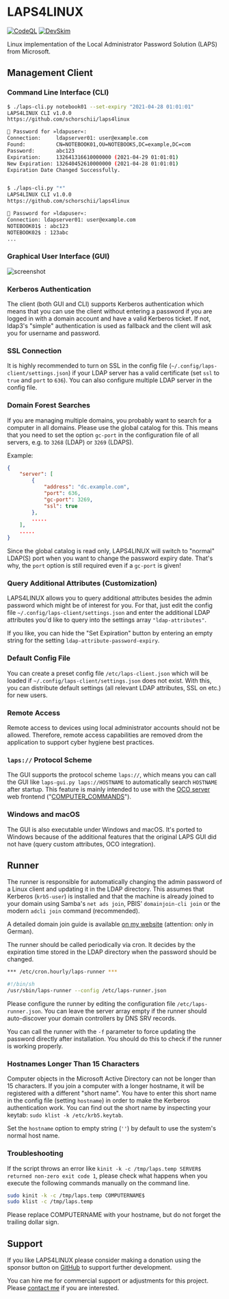 # LAPS4LINUX

[![CodeQL](https://github.com/zbalkan/LAPS4LINUX/actions/workflows/codeql.yml/badge.svg)](https://github.com/zbalkan/LAPS4LINUX/actions/workflows/codeql.yml)
[![DevSkim](https://github.com/zbalkan/LAPS4LINUX/actions/workflows/devskim.yml/badge.svg)](https://github.com/zbalkan/LAPS4LINUX/actions/workflows/devskim.yml)

Linux implementation of the Local Administrator Password Solution (LAPS) from Microsoft.

## Management Client

### Command Line Interface (CLI)

```bash
$ ./laps-cli.py notebook01 --set-expiry "2021-04-28 01:01:01"
LAPS4LINUX CLI v1.0.0
https://github.com/schorschii/laps4linux

🔑 Password for »ldapuser«:
Connection:     ldapserver01: user@example.com
Found:          CN=NOTEBOOK01,OU=NOTEBOOKS,DC=example,DC=com
Password:       abc123
Expiration:     132641316610000000 (2021-04-29 01:01:01)
New Expiration: 132640452610000000 (2021-04-28 01:01:01)
Expiration Date Changed Successfully.


$ ./laps-cli.py "*"
LAPS4LINUX CLI v1.0.0
https://github.com/schorschii/laps4linux

🔑 Password for »ldapuser«:
Connection: ldapserver01: user@example.com
NOTEBOOK01$ : abc123
NOTEBOOK02$ : 123abc
...
```

### Graphical User Interface (GUI)

![screenshot](.github/screenshot.png)

### Kerberos Authentication

The client (both GUI and CLI) supports Kerberos authentication which means that you can use the client without entering a password if you are logged in with a domain account and have a valid Kerberos ticket. If not, ldap3's "simple" authentication is used as fallback and the client will ask you for username and password.

### SSL Connection

It is highly recommended to turn on SSL in the config file (`~/.config/laps-client/settings.json`) if your LDAP server has a valid certificate (set `ssl` to `true` and `port` to `636`). You can also configure multiple LDAP server in the config file.

### Domain Forest Searches

If you are managing multiple domains, you probably want to search for a computer in all domains. Please use the global catalog for this. This means that you need to set the option `gc-port` in the configuration file of all servers, e.g. to `3268` (LDAP) or `3269` (LDAPS).

Example:

```json
{
    "server": [
        {
            "address": "dc.example.com",
            "port": 636,
            "gc-port": 3269,
            "ssl": true
        },
        .....
    ],
    .....
}
```

Since the global catalog is read only, LAPS4LINUX will switch to "normal" LDAP(S) port when you want to change the password expiry date. That's why, the `port` option is still required even if a `gc-port` is given!

### Query Additional Attributes (Customization)

LAPS4LINUX allows you to query additional attributes besides the admin password which might be of interest for you. For that, just edit the config file `~/.config/laps-client/settings.json` and enter the additional LDAP attributes you'd like to query into the settings array `"ldap-attributes"`.

If you like, you can hide the "Set Expiration" button by entering an empty string for the setting `ldap-attribute-password-expiry`.

### Default Config File

You can create a preset config file `/etc/laps-client.json` which will be loaded if `~/.config/laps-client/settings.json` does not exist. With this, you can distribute default settings (all relevant LDAP attributes, SSL on etc.) for new users.

### Remote Access

Remote access to devices using local administrator accounts should not be allowed. Therefore, remote access capabilities are removed drom the application to support cyber hygiene best practices.

### `laps://` Protocol Scheme

The GUI supports the protocol scheme `laps://`, which means you can call the GUI like `laps-gui.py laps://HOSTNAME` to automatically search `HOSTNAME` after startup. This feature is mainly intended to use with the [OCO server](https://github.com/schorschii/OCO-Server) web frontend ("[COMPUTER_COMMANDS](https://github.com/schorschii/OCO-Server/blob/master/docs/Computers.md#client-commands)").

### Windows and macOS

The GUI is also executable under Windows and macOS. It's ported to Windows because of the additional features that the original LAPS GUI did not have (query custom attributes, OCO integration).

## Runner

The runner is responsible for automatically changing the admin password of a Linux client and updating it in the LDAP directory. This assumes that Kerberos (`krb5-user`) is installed and that the machine is already joined to your domain using Samba's `net ads join`, PBIS' `domainjoin-cli join` or the modern `adcli join` command (recommended).

A detailed domain join guide is available [on my website](https://georg-sieber.de/?page=blog-linux-im-unternehmen) (attention: only in German).

The runner should be called periodically via cron. It decides by the expiration time stored in the LDAP directory when the password should be changed.

```bash
*** /etc/cron.hourly/laps-runner ***

#!/bin/sh
/usr/sbin/laps-runner --config /etc/laps-runner.json
```

Please configure the runner by editing the configuration file `/etc/laps-runner.json`. You can leave the server array empty if the runner should auto-discover your domain controllers by DNS SRV records.

You can call the runner with the `-f` parameter to force updating the password directly after installation. You should do this to check if the runner is working properly.

### Hostnames Longer Than 15 Characters

Computer objects in the Microsoft Active Directory can not be longer than 15 characters. If you join a computer with a longer hostname, it will be registered with a different "short name". You have to enter this short name in the config file (setting `hostname`) in order to make the Kerberos authentication work. You can find out the short name by inspecting your keytab: `sudo klist -k /etc/krb5.keytab`.

Set the `hostname` option to empty string (`''`) by default to use the system's normal host name.

### Troubleshooting

If the script throws an error like `kinit -k -c /tmp/laps.temp SERVER$ returned non-zero exit code 1`, please check what happens when you execute the following commands manually on the command line.

```bash
sudo kinit -k -c /tmp/laps.temp COMPUTERNAME$
sudo klist -c /tmp/laps.temp
```

Please replace COMPUTERNAME with your hostname, but do not forget the trailing dollar sign.

## Support

If you like LAPS4LINUX please consider making a donation using the sponsor button on [GitHub](https://github.com/schorschii/LAPS4LINUX) to support further development.

You can hire me for commercial support or adjustments for this project. Please [contact me](https://georg-sieber.de/?page=impressum) if you are interested.
